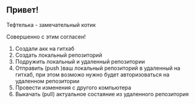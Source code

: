 ## Привет!

Тефтелька - замечательный котик

Совершенно с этим согласен!

1. Создали акк на гитхаб
2. Создать локальный репозиторий
3. Подружить локальный и удаленный репозитории
4. Отправить (push )ваш локальный репозиторий в удаленный на гитхаб, при этом возможо нужно будет авторизоваться на удаленном репозитории 
5. Провести изменения с другого компьютера
6. Выкачать (pull) актуальное состаяние из удаленного репозитория
